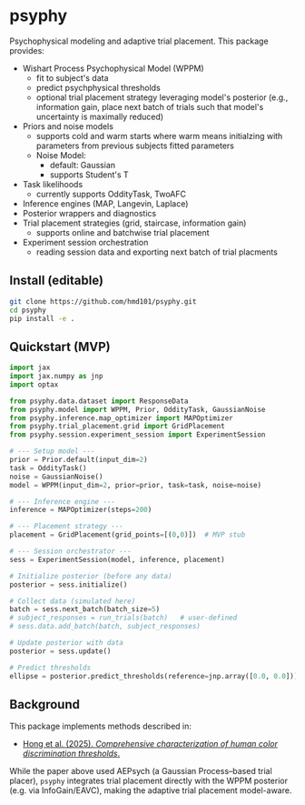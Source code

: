 # psyphy

Psychophysical modeling and adaptive trial placement. This package provides:

- Wishart Process Psychophysical Model (WPPM)
    - fit to subject's data 
    - predict psychphysical thresholds
    - optional trial placement strategy leveraging model's posterior (e.g., information gain, place next batch of trials such that model's uncertainty is maximally reduced)
- Priors and noise models
    - supports cold and warm starts where warm means initialzing with parameters from previous subjects fitted parameters
    - Noise Model: 
        - default: Gaussian
        - supports Student's T 
- Task likelihoods 
    - currently supports OddityTask, TwoAFC
- Inference engines (MAP, Langevin, Laplace)
- Posterior wrappers and diagnostics
- Trial placement strategies (grid, staircase, information gain)
    - supports online and batchwise trial placement
- Experiment session orchestration
    - reading session data and exporting next batch of trial placments



## Install (editable)

```bash
git clone https://github.com/hmd101/psyphy.git
cd psyphy
pip install -e .

```

## Quickstart (MVP)

```python
import jax
import jax.numpy as jnp
import optax

from psyphy.data.dataset import ResponseData
from psyphy.model import WPPM, Prior, OddityTask, GaussianNoise
from psyphy.inference.map_optimizer import MAPOptimizer
from psyphy.trial_placement.grid import GridPlacement
from psyphy.session.experiment_session import ExperimentSession

# --- Setup model ---
prior = Prior.default(input_dim=2)
task = OddityTask()
noise = GaussianNoise()
model = WPPM(input_dim=2, prior=prior, task=task, noise=noise)

# --- Inference engine ---
inference = MAPOptimizer(steps=200)

# --- Placement strategy ---
placement = GridPlacement(grid_points=[(0,0)])  # MVP stub

# --- Session orchestrator ---
sess = ExperimentSession(model, inference, placement)

# Initialize posterior (before any data)
posterior = sess.initialize()

# Collect data (simulated here)
batch = sess.next_batch(batch_size=5)
# subject_responses = run_trials(batch)   # user-defined
# sess.data.add_batch(batch, subject_responses)

# Update posterior with data
posterior = sess.update()

# Predict thresholds
ellipse = posterior.predict_thresholds(reference=jnp.array([0.0, 0.0]))


```


## Background

This package implements methods described in:
-  [Hong et al. (2025). *Comprehensive characterization of human color discrimination thresholds*.](https://www.biorxiv.org/content/10.1101/2025.07.16.665219v1)

While the paper above  used AEPsych (a Gaussian Process–based trial placer),
`psyphy` integrates trial placement directly with the WPPM posterior (e.g. via InfoGain/EAVC),
making the  adaptive trial placement model-aware.
